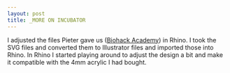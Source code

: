 ```yaml
---
layout: post
title: _MORE ON INCUBATOR
---
```


I adjusted the files Pieter gave us (<a href="http://biohackacademy.github.io/biofactory/class/1-incubator/">Biohack Academy</a>) in Rhino. I took the SVG files and converted them to Illustrator files and imported those into Rhino. In Rhino I started playing around to adjust the design a bit and make it compatible with the 4mm acrylic I had bought.<br>
<img src="http://tamarahoogeweegen.com/RHINO1.jpg" alt="" /> 
<img src="http://tamarahoogeweegen.com/RHINO2.jpg" alt="" />
<br>
